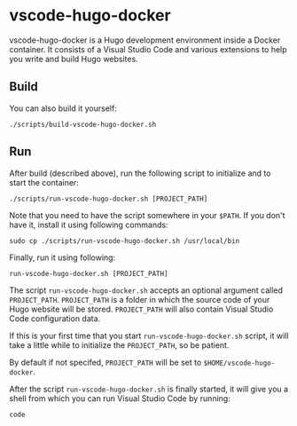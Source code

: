 # vscode-hugo-docker

vscode-hugo-docker is a Hugo development environment inside a Docker container. It consists of a Visual Studio Code and various extensions to help you write and build Hugo websites.

## Build

You can also build it yourself:

```plain
./scripts/build-vscode-hugo-docker.sh
```

## Run

After build (described above), run the following script to initialize and to start the container:

```plain
./scripts/run-vscode-hugo-docker.sh [PROJECT_PATH]
```

Note that you need to have the script somewhere in your `$PATH`. If you don't have it, install it using following commands:

```plain
sudo cp ./scripts/run-vscode-hugo-docker.sh /usr/local/bin
```

Finally, run it using following:

```plain
run-vscode-hugo-docker.sh [PROJECT_PATH]
```

The script `run-vscode-hugo-docker.sh` accepts an optional argument called `PROJECT_PATH`. `PROJECT_PATH` is a folder in which the source code of your Hugo website will be stored. `PROJECT_PATH` will also contain Visual Studio Code configuration data.

If this is your first time that you start `run-vscode-hugo-docker.sh` script, it will take a little while to initialize the `PROJECT_PATH`, so be patient.

By default if not specifed, `PROJECT_PATH` will be set to `$HOME/vscode-hugo-docker`.

After the script `run-vscode-hugo-docker.sh` is finally started, it will give you a shell from which you can run Visual Studio Code by running:

```plain
code
```
